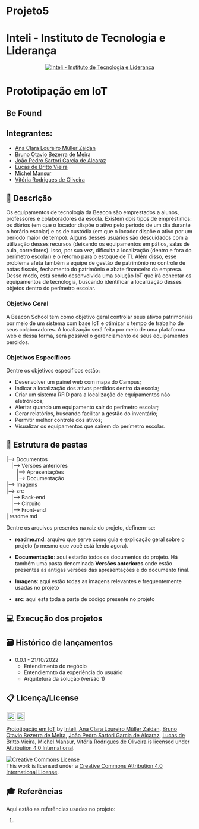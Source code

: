 # Projeto5
# Inteli - Instituto de Tecnologia e Liderança 

<p align="center">
<a href= "https://www.inteli.edu.br/"><img src="https://www.inteli.edu.br/wp-content/uploads/2021/08/20172028/marca_1-2.png" alt="Inteli - Instituto de Tecnologia e Liderança" border="0"></a>
</p>

# Prototipação em IoT

## Be Found

## Integrantes: 
- <a href="https://www.linkedin.com/in/ana-clara-loureiro-muller-zaidan/">Ana Clara Loureiro Müller Zaidan</a>
- <a href="https://www.linkedin.com/in/bruno-meira-75419918b/">Bruno Otavio Bezerra de Meira</a> 
- <a href="">João Pedro Sartori Garcia de Alcaraz</a>
- <a href="https://www.linkedin.com/in/lucas-britto-376665208/">Lucas de Britto Vieira</a>
- <a href="https://www.linkedin.com/in/michel-mansur-26006a219/">Michel Mansur</a>
- <a href="https://www.linkedin.com/in/vit%C3%B3ria-rodrigues-de-oliveira-bb955921b/">Vitória Rodrigues de Oliveira</a> 


## 📝 Descrição
Os equipamentos de tecnologia da Beacon são emprestados a alunos, professores e colaboradores da escola. Existem dois tipos de empréstimos: os diários (em que o locador dispõe o ativo pelo período de um dia durante o horário escolar) e os de custódia (em que o locador dispõe o ativo por um período maior de tempo). Alguns desses usuários são descuidados com a utilização desses recursos (deixando os equipamentos em pátios, salas de aula, corredores). Isso, por sua vez, dificulta a localização (dentro e fora do perímetro escolar) e o retorno para o estoque de TI. Além disso, esse problema afeta também a equipe de gestão de patrimônio no controle de notas fiscais, fechamento do patrimônio e abate financeiro da empresa. Desse modo, está sendo desenvolvida uma solução IoT que irá conectar os equipamentos de tecnologia, buscando identificar a localização desses objetos dentro do perímetro escolar.  

### Objetivo Geral
A Beacon School tem como objetivo geral controlar seus ativos patrimoniais por meio de um sistema com base IoT e otimizar o tempo de trabalho de seus colaboradores. A localização será feita por meio de uma plataforma web e dessa forma, será possível o gerenciamento de seus equipamentos perdidos.

### Objetivos Específicos 
Dentre os objetivos específicos estão:
- Desenvolver um painel web com mapa do Campus;
- Indicar a localização dos ativos perdidos dentro da escola;
- Criar um sistema RFID para a localização de equipamentos não eletrônicos;
- Alertar quando um equipamento sair do perímetro escolar;
- Gerar relatórios, buscando facilitar a gestão do inventário;
- Permitir melhor controle dos ativos;
- Visualizar os equipamentos que saírem do perímetro escolar.


## 📁 Estrutura de pastas


|--> Documentos<br>
  &emsp;|--> Versões anteriores<br>
    &emsp;&emsp;|--> Apresentações<br>
    &emsp;&emsp;|--> Documentação<br>
|--> Imagens<br>
|--> src<br>
  &emsp;|--> Back-end<br>
  &emsp;|--> Circuito<br>
  &emsp;|--> Front-end<br>
| readme.md<br>


Dentre os arquivos presentes na raiz do projeto, definem-se:

- <b>readme.md</b>: arquivo que serve como guia e explicação geral sobre o projeto (o mesmo que você está lendo agora).

- <b>Documentação</b>: aqui estarão todos os documentos do projeto. Há também uma pasta denominada <b>Versões anteriores</b> onde estão presentes as antigas versões das apresentações e do documento final.

- <b>Imagens</b>: aqui estão todas as imagens relevantes e frequentemente usadas no projeto

- <b>src</b>: aqui esta toda a parte de código presente no projeto


## 💻 Execução dos projetos



## 🗃 Histórico de lançamentos

* 0.0.1 - 21/10/2022
    * Entendimento do negócio
    * Entendiemnto da experiência do usuário
    * Arquitetura da solução (versão 1)



## 📋 Licença/License

<img style="height:22px!important;margin-left:3px;vertical-align:text-bottom;" src="https://mirrors.creativecommons.org/presskit/icons/cc.svg?ref=chooser-v1"><img style="height:22px!important;margin-left:3px;vertical-align:text-bottom;" src="https://mirrors.creativecommons.org/presskit/icons/by.svg?ref=chooser-v1"><p xmlns:cc="http://creativecommons.org/ns#" xmlns:dct="http://purl.org/dc/terms/"><a property="dct:title" rel="cc:attributionURL" href="https://github.com/Spidus/Teste_Final_1">Prototipação em IoT</a> by <a rel="cc:attributionURL dct:creator" property="cc:attributionName" href="https://www.yggbrasil.com.br/vr">Inteli, <a href="">Ana Clara Loureiro Müller Zaidan</a>, <a href="">Bruno Otavio Bezerra de Meira</a>, <a href="">João Pedro Sartori Garcia de Alcaraz</a>, <a href="">Lucas de Britto Vieira</a>, <a href="">Michel Mansur</a>, <a href="">Vitória Rodrigues de Oliveira </a> </a> is licensed under <a href="http://creativecommons.org/licenses/by/4.0/?ref=chooser-v1" target="_blank" rel="license noopener noreferrer" style="display:inline-block;">Attribution 4.0 International</a>.</p>

<a rel="license" href="http://creativecommons.org/licenses/by/4.0/"><img alt="Creative Commons License" style="border-width:0" src="https://i.creativecommons.org/l/by/4.0/88x31.png" /></a><br />This work is licensed under a <a rel="license" href="http://creativecommons.org/licenses/by/4.0/">Creative Commons Attribution 4.0 International License</a>.

## 🎓 Referências

Aqui estão as referências usadas no projeto:

1. 

